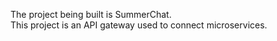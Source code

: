 The project being built is SummerChat.  
This project is an API gateway used to connect microservices.
